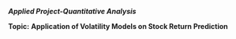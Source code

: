 ***Applied Project-Quantitative Analysis***

**Topic:**
**Application of Volatility Models on Stock Return Prediction**
